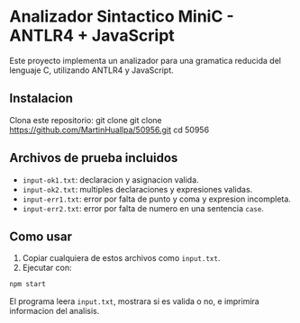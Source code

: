 # Analizador Sintactico MiniC - ANTLR4 + JavaScript

Este proyecto implementa un analizador para una gramatica reducida del lenguaje C, utilizando ANTLR4 y JavaScript.

## Instalacion

Clona este repositorio: git clone git clone https://github.com/MartinHuallpa/50956.git
cd 50956


##  Archivos de prueba incluidos

- `input-ok1.txt`: declaracion y asignacion valida.
- `input-ok2.txt`: multiples declaraciones y expresiones validas.
- `input-err1.txt`: error por falta de punto y coma y expresion incompleta.
- `input-err2.txt`: error por falta de numero en una sentencia `case`.

## Como usar

1. Copiar cualquiera de estos archivos como `input.txt`.
2. Ejecutar con:

```bash
npm start
```

El programa leera `input.txt`, mostrara si es valida o no, e imprimira informacion del analisis.


